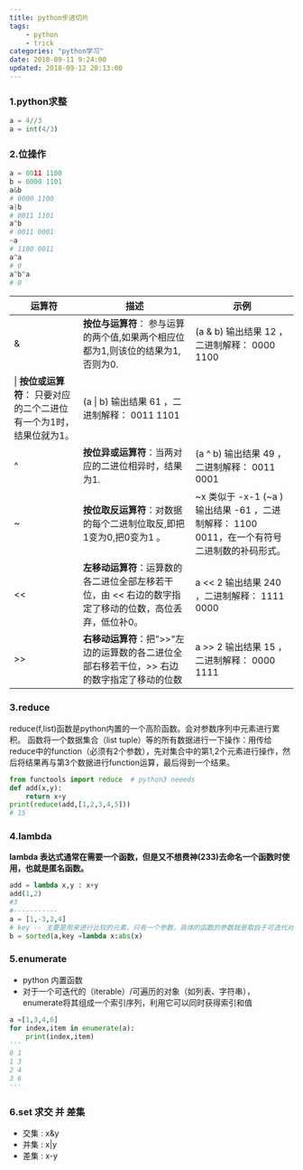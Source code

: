 ```yaml
---
title: python步进切片
tags: 
	- python
	- trick
categories: "python学习"
date: 2018-09-11 9:24:00
updated: 2018-09-12 20:13:00
---
```


### 1.python求整
```python {.line-numbers}
a = 4//3
a = int(4/3)
```
### 2.位操作
``` python {.line-numbers}
a = 0011 1100
b = 0000 1101
a&b 
# 0000 1100
a|b 
# 0011 1101
a^b 
# 0011 0001
~a 
# 1100 0011
a^a
# 0
a^b^a
# 0
``` 
| 运算符 | 描述 | 示例 |
| ------- | ------- | ------- |
| &  | **按位与运算符**：  参与运算的两个值,如果两个相应位都为1,则该位的结果为1,否则为0. | (a & b) 输出结果 12 ，二进制解释： 0000 1100 |
|   \| **按位或运算符**：  只要对应的二个二进位有一个为1时，结果位就为1。 | (a \| b) 输出结果 61 ，二进制解释： 0011 1101 |
| ^  | **按位异或运算符**：当两对应的二进位相异时，结果为1.   |	(a ^ b) 输出结果 49 ，二进制解释： 0011 0001 |
| ~	 | **按位取反运算符**：对数据的每个二进制位取反,即把1变为0,把0变为1 。 | ~x 类似于 -x-1	(~a ) 输出结果 -61 ，二进制解释： 1100 0011，在一个有符号二进制数的补码形式。 |
| << |	**左移动运算符**：运算数的各二进位全部左移若干位，由 << 右边的数字指定了移动的位数，高位丢弃，低位补0。| a << 2 输出结果 240 ，二进制解释： 1111 0000 |
| >> |	**右移动运算符**：把">>"左边的运算数的各二进位全部右移若干位，>> 右边的数字指定了移动的位数  |	a >> 2 输出结果 15 ，二进制解释： 0000 1111 |

### 3.reduce
reduce(f,list)函数是python内置的一个高阶函数。会对参数序列中元素进行累积。
函数将一个数据集合（list tuple）等的所有数据进行一下操作：用传给reduce中的function（必须有2个参数），先对集合中的第1,2个元素进行操作，然后将结果再与第3个数据进行function运算，最后得到一个结果。
``` python {.line-numbers}
from functools import reduce  # python3 neeeds 
def add(x,y):
	return x+y
print(reduce(add,[1,2,3,4,5]))
# 15

```

### 4.lambda 
**lambda 表达式通常在需要一个函数，但是又不想费神(233)去命名一个函数时使用，也就是匿名函数。**
``` python {.line-numbers}
add = lambda x,y : x+y
add(1,2)
#3
#-----------
a = [1,-3,2,4]
# key -- 主要是用来进行比较的元素，只有一个参数，具体的函数的参数就是取自于可迭代对象中，指定可迭代对象中的一个元# 素来进行排序。
b = sorted(a,key =lambda x:abs(x)
```

### 5.enumerate
- python 内置函数
- 对于一个可迭代的（iterable）/可遍历的对象（如列表、字符串），enumerate将其组成一个索引序列，利用它可以同时获得索引和值
``` python {.line-numbers}
a =[1,3,4,6]
for index,item in enumerate(a):
	print(index,item)
'''
0 1
1 3
2 4
3 6
'''
```
### 6.set 求交 并 差集
- 交集 : x&y
- 并集 : x|y
- 差集 : x-y




